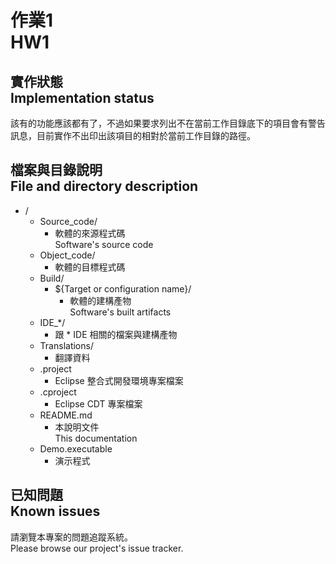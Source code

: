 # 作業1<br />HW1
## 實作狀態<br />Implementation status
該有的功能應該都有了，不過如果要求列出不在當前工作目錄底下的項目會有警告訊息，目前實作不出印出該項目的相對於當前工作目錄的路徑。

## 檔案與目錄說明<br />File and directory description
* /
    * Source_code/
        * 軟體的來源程式碼  
          Software's source code
    * Object_code/
        * 軟體的目標程式碼
    * Build/
        * ${Target or configuration name}/
            * 軟體的建構產物  
              Software's built artifacts
    * IDE_*/
        * 跟 * IDE 相關的檔案與建構產物
    * Translations/
        * 翻譯資料
    * .project
        * Eclipse 整合式開發環境專案檔案
    * .cproject
        * Eclipse CDT 專案檔案
    * README.md
        * 本說明文件  
          This documentation
    * Demo.executable
        * 演示程式

## 已知問題<br />Known issues
請瀏覽本專案的問題追蹤系統。  
Please browse our project's issue tracker.